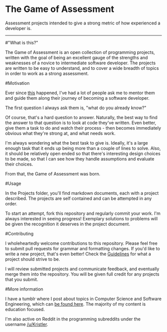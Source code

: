# The Game of Assessment
Assessment projects intended to give a strong metric of how experienced a developer is.
***********

#"What is this?"

The Game of Assessment is an open collection of programming projects, written with the goal of being an excellent gauge of the strengths and weaknesses of a novice to intermediate software developer. The projects are written to be easy to understand, and to cover a wide breadth of topics in order to work as a strong assessment.

#Motivation

Ever since [this](http://www.forbes.com/sites/michaelhumphrey/2013/11/10/meet-a-young-redditor-who-could-teach-some-teachers-a-lesson/) happened, I've had a lot of people ask me to mentor them and guide them along their journey of becoming a software developer.

The first question I always ask them is, "what do you already know?" 

Of course, that's a hard question to answer. Naturally, the best way to find the answer to that question is to look at code they've written. Even better, give them a task to do and watch their process - then becomes immediately obvious what they're strong at, and what needs work.

I'm always wondering what the best task to give is. Ideally, it's a large enough task that it ends up being more than a couple of lines to solve. Also, it should be relatively open ended so that there's interesting design choices to be made, so that I can see how they handle assumptions and evaluate their choices.

From that, the Game of Assessment was born.

#Usage

In the Projects folder, you'll find markdown documents, each with a project described. The projects are self contained and can be attempted in any order.

To start an attempt, fork this repository and regularly commit your work. I'm always interested in seeing progress! Exemplary solutions to problems will be given the recognition it deserves in the project document.

#Contributing

I wholeheartedly welcome contributions to this repository. Please feel free to submit pull requests for grammar and formatting changes. If you'd like to write a new project, that's even better! Check the [Guidelines](Guidelines.md) for what a project should strive to be.

I will review submitted projects and communicate feedback, and eventually merge them into the repository. You will be given full credit for any projects that you submit.

#More information

I have a tumblr where I post about topics in Computer Science and Software Engineering, which can [be found here](http://stickerpants.tumblr.com/). The majority of my content is education focused.

I'm also active on Reddit in the programming subreddits under the username [/u/Kristler](http://reddit.com/u/kristler).